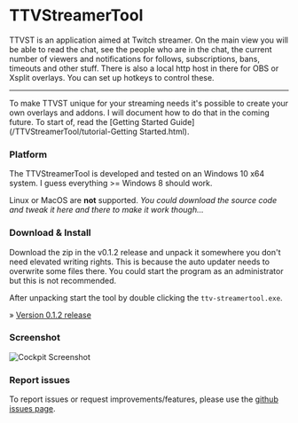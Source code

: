 # TTVStreamerTool

TTVST is an application aimed at Twitch streamer. On the main view you will be able to read the chat, see the people who are in the chat, the current number of viewers and notifications for follows, subscriptions, bans, timeouts and other stuff. There is also a local http host in there for OBS or Xsplit overlays. You can set up hotkeys to control these.

------

To make TTVST unique for your streaming needs it's possible to create your own overlays and addons. I will document how to do that in the coming future. To start of, read the [Getting Started Guide](/TTVStreamerTool/tutorial-Getting Started.html).

### Platform

The TTVStreamerTool is developed and tested on an Windows 10 x64 system. I guess everything >= Windows 8 should work.

Linux or MacOS are **not** supported. *You could download the source code and tweak it here and there to make it work though...*

### Download & Install

Download the zip in the v0.1.2 release and unpack it somewhere you don't need elevated writing rights. This is because the auto updater needs to overwrite some files there. You could start the program as an administrator but this is not recommended.

After unpacking start the tool by double clicking the `ttv-streamertool.exe`.

» [Version 0.1.2 release](https://github.com/PakL/TTVStreamerTool/releases/tag/v0.1.2)

### Screenshot

![Cockpit Screenshot](http://paklweb.de/TTVStreamerTool/ttvst_screen.jpg)

### Report issues

To report issues or request improvements/features, please use the [github issues page](https://github.com/PakL/TTVStreamerTool/issues).
